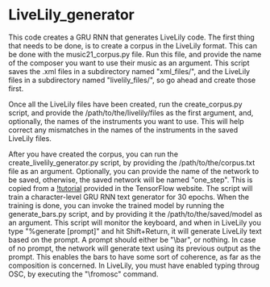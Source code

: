 # LiveLily_generator
This code creates a GRU RNN that generates LiveLily code.
The first thing that needs to be done, is to create a corpus in the LiveLily format. This can be done with the music21_corpus.py file. Run this file, and provide the name of the composer you want to use their music as an argument. This script saves the .xml files in a subdirectory named "xml_files/", and the LiveLily files in a subdirectory named "livelily_files/", so go ahead and create those first.

Once all the LiveLily files have been created, run the create_corpus.py script, and provide the /path/to/the/livelily/files as the first argument, and, optionally, the names of the instruments you want to use. This will help correct any mismatches in the names of the instruments in the saved LiveLily files.

After you have created the corpus, you can run the create_livelily_generator.py script, by providing the /path/to/the/corpus.txt file as an argument. Optionally, you can provide the name of the network to be saved, otherwise, the saved network will be named "one_step". This is copied from a [!tutorial](https://www.tensorflow.org/text/tutorials/text_generation) provided in the TensorFlow website. The script will train a character-level GRU RNN text generator for 30 epochs. When the training is done, you can invoke the trained model by running the generate_bars.py script, and by providing it the /path/to/the/saved/model as an argument. This script will monitor the keyboard, and when in LiveLily you type "%generate [prompt]" and hit Shift+Return, it will generate LiveLily text based on the prompt. A prompt should either be "\bar", or nothing. In case of no prompt, the network will generate text using its previous output as the prompt. This enables the bars to have some sort of coherence, as far as the composition is concerned. In LiveLily, you must have enabled typing throug OSC, by executing the "\fromosc" command.
